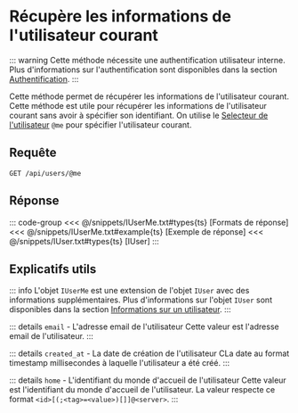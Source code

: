 # Récupère les informations de l'utilisateur courant

::: warning
Cette méthode nécessite une authentification utilisateur interne.
Plus d'informations sur l'authentification sont disponibles dans la section [Authentification](/reference/master/authentication#bearer).
:::

Cette méthode permet de récupérer les informations de l'utilisateur courant.
Cette méthode est utile pour récupérer les informations de l'utilisateur courant sans avoir à spécifier son identifiant.
On utilise le [Selecteur de l'utilisateur](/reference/master/users/selectors) `@me` pour spécifier l'utilisateur courant.

## Requête

```http
GET /api/users/@me
```

## Réponse

::: code-group
<<< @/snippets/IUserMe.txt#types{ts} [Formats de réponse]
<<< @/snippets/IUserMe.txt#example{ts} [Exemple de réponse]
<<< @/snippets/IUser.txt#types{ts} [IUser]
:::

## Explicatifs utils

::: info
L'objet `IUserMe` est une extension de l'objet `IUser` avec des informations supplémentaires.
Plus d'informations sur l'objet `IUser` sont disponibles dans la section [Informations sur un utilisateur](/reference/master/api/users/get).
:::

::: details `email` - L'adresse email de l'utilisateur
Cette valeur est l'adresse email de l'utilisateur.
:::

::: details `created_at` - La date de création de l'utilisateur
CLa date au format timestamp millisecondes à laquelle l'utilisateur a été créé.
:::

::: details `home` - L'identifiant du monde d'accueil de l'utilisateur
Cette valeur est l'identifiant du monde d'accueil de l'utilisateur.
La valeur respecte ce format `<id>[(;<tag>=<value>)[]]@<server>`.
:::
